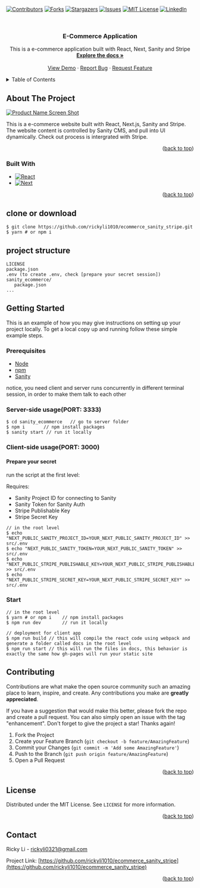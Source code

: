 <!-- PROJECT SHIELDS -->
<!--
*** I'm using markdown "reference style" links for readability.
*** Reference links are enclosed in brackets [ ] instead of parentheses ( ).
*** See the bottom of this document for the declaration of the reference variables
*** for contributors-url, forks-url, etc. This is an optional, concise syntax you may use.
*** https://www.markdownguide.org/basic-syntax/#reference-style-links
-->
[![Contributors][contributors-shield]][contributors-url]
[![Forks][forks-shield]][forks-url]
[![Stargazers][stars-shield]][stars-url]
[![Issues][issues-shield]][issues-url]
[![MIT License][license-shield]][license-url]
[![LinkedIn][linkedin-shield]][linkedin-url]



<!-- PROJECT LOGO -->
<br />
<div align="center">

<h3 align="center">E-Commerce Application</h3>

  <p align="center">
    This is a e-commerce application built with React, Next, Sanity and Stripe
    <br />
    <a href="https://github.com/rickyli1010/ecommerce_sanity_stripe"><strong>Explore the docs »</strong></a>
    <br />
    <br />
    <a href="https://ecommerce-sanity-stripe-opal-phi.vercel.app/">View Demo</a>
    ·
    <a href="https://github.com/rickyli1010/ecommerce_sanity_stripe/issues">Report Bug</a>
    ·
    <a href="https://github.com/rickyli1010/ecommerce_sanity_stripe/issues">Request Feature</a>
  </p>
</div>



<!-- TABLE OF CONTENTS -->
<details>
  <summary>Table of Contents</summary>
  <ol>
    <li>
      <a href="#about-the-project">About The Project</a>
      <ul>
        <li><a href="#built-with">Built With</a></li>
      </ul>
    </li>
    <li>
      <a href="#getting-started">Getting Started</a>
      <ul>
        <li><a href="#prerequisites">Prerequisites</a></li>
        <li><a href="#start">Start</a></li>
      </ul>
    </li>
    <li><a href="#contributing">Contributing</a></li>
    <li><a href="#license">License</a></li>
    <li><a href="#contact">Contact</a></li>
  </ol>
</details>



<!-- ABOUT THE PROJECT -->
## About The Project

[![Product Name Screen Shot][product-screenshot]](https://ecommerce-sanity-stripe-opal-phi.vercel.app/)


This is a e-commerce website built with React, Next.js, Sanity and Stripe. The website content is controlled by Sanity CMS, and pull into UI dynamically. Check out process is intergrated with Stripe. 

<p align="right">(<a href="#readme-top">back to top</a>)</p>



### Built With

* [![React][React.js]][React-url]
* [![Next][Next.js]][Next-url]

<p align="right">(<a href="#readme-top">back to top</a>)</p>

<!-- CLONE OR DOWNLOAD -->
## clone or download
```terminal
$ git clone https://github.com/rickyli1010/ecommerce_sanity_stripe.git
$ yarn # or npm i
```

<!-- PROJECT STRUCTURE -->
## project structure
```terminal
LICENSE
package.json
.env (to create .env, check [prepare your secret session])
sanity_ecommerce/
   package.json
...
```


<!-- GETTING STARTED -->
## Getting Started

This is an example of how you may give instructions on setting up your project locally.
To get a local copy up and running follow these simple example steps.

### Prerequisites
- [Node](https://nodejs.org/en/download/) 
- [npm](https://nodejs.org/en/download/package-manager/)
- [Sanity](https://www.npmjs.com/package/sanity)

notice, you need client and server runs concurrently in different terminal session, in order to make them talk to each other

### Server-side usage(PORT: 3333)

```terminal
$ cd sanity_ecommerce   // go to server folder
$ npm i       // npm install packages
$ sanity start // run it locally
```

### Client-side usage(PORT: 3000)

#### Prepare your secret

run the script at the first level:

Requires: 
- Sanity Project ID for connecting to Sanity
- Sanity Token for Sanity Auth
- Stripe Publishable Key
- Stripe Secret Key

```terminal
// in the root level
$ echo "NEXT_PUBLIC_SANITY_PROJECT_ID=YOUR_NEXT_PUBLIC_SANITY_PROJECT_ID" >> src/.env
$ echo "NEXT_PUBLIC_SANITY_TOKEN=YOUR_NEXT_PUBLIC_SANITY_TOKEN" >> src/.env
$ echo "NEXT_PUBLIC_STRIPE_PUBLISHABLE_KEY=YOUR_NEXT_PUBLIC_STRIPE_PUBLISHABLE_KEY" >> src/.env
$ echo "NEXT_PUBLIC_STRIPE_SECRET_KEY=YOUR_NEXT_PUBLIC_STRIPE_SECRET_KEY" >> src/.env
```

### Start

```terminal
// in the root level
$ yarn # or npm i    // npm install packages
$ npm run dev        // run it locally

// deployment for client app
$ npm run build // this will compile the react code using webpack and generate a folder called docs in the root level
$ npm run start // this will run the files in docs, this behavior is exactly the same how gh-pages will run your static site
```


<!-- CONTRIBUTING -->
## Contributing

Contributions are what make the open source community such an amazing place to learn, inspire, and create. Any contributions you make are **greatly appreciated**.

If you have a suggestion that would make this better, please fork the repo and create a pull request. You can also simply open an issue with the tag "enhancement".
Don't forget to give the project a star! Thanks again!

1. Fork the Project
2. Create your Feature Branch (`git checkout -b feature/AmazingFeature`)
3. Commit your Changes (`git commit -m 'Add some AmazingFeature'`)
4. Push to the Branch (`git push origin feature/AmazingFeature`)
5. Open a Pull Request

<p align="right">(<a href="#readme-top">back to top</a>)</p>



<!-- LICENSE -->
## License

Distributed under the MIT License. See `LICENSE` for more information.

<p align="right">(<a href="#readme-top">back to top</a>)</p>



<!-- CONTACT -->
## Contact

Ricky Li - rickyli0321@gmail.com

Project Link: [https://github.com/rickyli1010/ecommerce_sanity_stripe](https://github.com/rickyli1010/ecommerce_sanity_stripe)

<p align="right">(<a href="#readme-top">back to top</a>)</p>




<!-- MARKDOWN LINKS & IMAGES -->
<!-- https://www.markdownguide.org/basic-syntax/#reference-style-links -->
[contributors-shield]: https://img.shields.io/github/contributors/rickyli1010/ecommerce_sanity_stripe.svg?style=for-the-badge
[contributors-url]: https://github.com/rickyli1010/ecommerce_sanity_stripe/graphs/contributors
[forks-shield]: https://img.shields.io/github/forks/rickyli1010/ecommerce_sanity_stripe.svg?style=for-the-badge
[forks-url]: https://github.com/rickyli1010/ecommerce_sanity_stripe/network/members
[stars-shield]: https://img.shields.io/github/stars/rickyli1010/ecommerce_sanity_stripe.svg?style=for-the-badge
[stars-url]: https://github.com/rickyli1010/ecommerce_sanity_stripe/stargazers
[issues-shield]: https://img.shields.io/github/issues/rickyli1010/ecommerce_sanity_stripe.svg?style=for-the-badge
[issues-url]: https://github.com/rickyli1010/ecommerce_sanity_stripe/issues
[license-shield]: https://img.shields.io/github/license/rickyli1010/ecommerce_sanity_stripe.svg?style=for-the-badge
[license-url]: https://github.com/rickyli1010/ecommerce_sanity_stripe/blob/main/LICENSE
[linkedin-shield]: https://img.shields.io/badge/-LinkedIn-black.svg?style=for-the-badge&logo=linkedin&colorB=555
[linkedin-url]: https://linkedin.com/in/ricky1010
[product-screenshot]: https://github.com/rickyli1010/ecommerce_sanity_stripe/assets/29339402/1e499490-e64e-4f61-b3f4-d1e2904734fa
[Next.js]: https://img.shields.io/badge/next.js-000000?style=for-the-badge&logo=nextdotjs&logoColor=white
[Next-url]: https://nextjs.org/
[React.js]: https://img.shields.io/badge/React-20232A?style=for-the-badge&logo=react&logoColor=61DAFB
[React-url]: https://reactjs.org/
[Vue.js]: https://img.shields.io/badge/Vue.js-35495E?style=for-the-badge&logo=vuedotjs&logoColor=4FC08D
[Vue-url]: https://vuejs.org/
[Angular.io]: https://img.shields.io/badge/Angular-DD0031?style=for-the-badge&logo=angular&logoColor=white
[Angular-url]: https://angular.io/
[Svelte.dev]: https://img.shields.io/badge/Svelte-4A4A55?style=for-the-badge&logo=svelte&logoColor=FF3E00
[Svelte-url]: https://svelte.dev/
[Laravel.com]: https://img.shields.io/badge/Laravel-FF2D20?style=for-the-badge&logo=laravel&logoColor=white
[Laravel-url]: https://laravel.com
[Bootstrap.com]: https://img.shields.io/badge/Bootstrap-563D7C?style=for-the-badge&logo=bootstrap&logoColor=white
[Bootstrap-url]: https://getbootstrap.com
[JQuery.com]: https://img.shields.io/badge/jQuery-0769AD?style=for-the-badge&logo=jquery&logoColor=white
[JQuery-url]: https://jquery.com 
[TailwindCSS.com]: https://img.shields.io/badge/tailwindcss-%2338B2AC.svg?style=for-the-badge&logo=tailwind-css&logoColor=white
[TailwindCSS-url]: https://tailwindcss.com/ 
